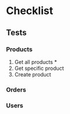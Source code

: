 # Checklist

## Tests

### Products

1. Get all products \*
2. Get specific product
3. Create product

### Orders

### Users
